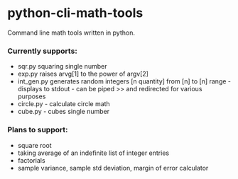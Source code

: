 # python-cli-math-tools
Command line math tools written in python. 



### Currently supports:

- sqr.py squaring single number
- exp.py raises arvg[1] to the power of argv[2]
- int_gen.py generates random integers [n quantity] from [n] to [n] range - displays to stdout - can be piped >> and redirected for various purposes
- circle.py - calculate circle math
- cube.py - cubes single number




### Plans to support:

- square root
- taking average of an indefinite list of integer entries
- factorials
- sample variance, sample std deviation, margin of error calculator













